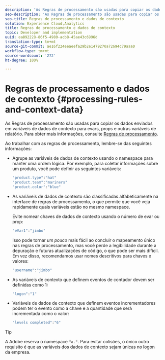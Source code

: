 ```yaml
---
description: 'As Regras de processamento são usadas para copiar os dados enviados em variáveis de dados de contexto para evars, props e outras variáveis de relatório. '
seo-description: 'As Regras de processamento são usadas para copiar os dados enviados em variáveis de dados de contexto para evars, props e outras variáveis de relatório. '
seo-title: Regras de processamento e dados de contexto
solution: Experience Cloud,Analytics
title: Regras de processamento e dados de contexto
topic: Developer and implementation
uuid: ea892228-86f5-4980-acb8-45ae43c6996d
translation-type: tm+mt
source-git-commit: ae16f224eeaeefa29b2e1479270a72694c79aaa0
workflow-type: tm+mt
source-wordcount: '272'
ht-degree: 100%

---
```



# Regras de processamento e dados de contexto {#processing-rules-and-context-data}

As Regras de processamento são usadas para copiar os dados enviados em variáveis de dados de contexto para evars, props e outras variáveis de relatório. Para obter mais informações, consulte [Regras de processamento](https://docs.adobe.com/content/help/pt-BR/analytics/admin/admin-tools/processing-rules/processing-rules.html).

Ao trabalhar com as regras de processamento, lembre-se das seguintes informações:

* Agrupe as variáveis de dados de contexto usando o namespace para manter uma ordem lógica. Por exemplo, para coletar informações sobre um produto, você pode definir as seguintes variáveis:

   ```js
   "product.type":"hat" 
   "product.team":"mariners" 
   "product.color":"blue"
   ```

* As variáveis de dados de contexto são classificadas alfabeticamente na interface de regras de processamento, o que permite que você veja rapidamente quais variáveis estão no mesmo namespace.

   Evite nomear chaves de dados de contexto usando o número de evar ou prop:

   ```js
   "eVar1":"jimbo"
   ```

   Isso pode tornar *um pouco* mais fácil ao concluir o mapeamento único nas regras de processamento, mas você perde a legibilidade durante a depuração e futuras atualizações de código, o que pode ser mais difícil. Em vez disso, recomendamos usar nomes descritivos para chaves e valores:

   ```js
   "username":"jimbo"
   ```

* As variáveis de contexto que definem eventos de contador devem ser definidas como 1:

   ```js
   "logon":"1"
   ```

* Variáveis de dados de contexto que definem eventos incrementadores podem ter o evento como a chave e a quantidade que será incrementada como o valor:

   ```js
   "levels completed":"6"
   ```

>[!TIP]
>
>A Adobe reserva o namespace `"a."`. Para evitar colisões, o único outro requisito é que as variáveis dos dados de contexto sejam únicas no logon da empresa.

